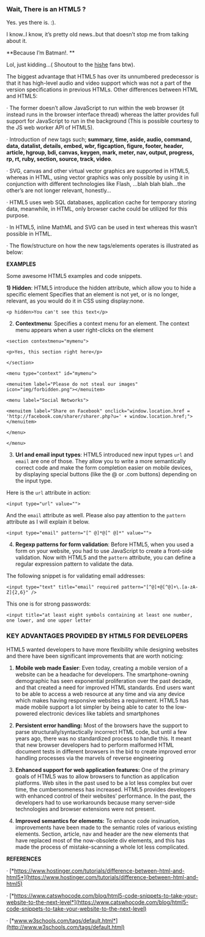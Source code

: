 ### Wait, There is an HTML5 ?

Yes. yes there is. :). 

I know..I know, it’s pretty old news..but that doesn’t stop me from talking about it.

**Because I’m Batman!. **

Lol, just kidding…( Shoutout to the [hishe](http://How%20It%20Should%20Have%20Ended) fans btw).

The biggest advantage that HTML5 has over its unnumbered predecessor is that it has high-level audio and video support which was not a part of the version specifications in previous HTMLs. Other differences between HTML and HTML5:

· The former doesn’t allow JavaScript to run within the web browser (it instead runs in the browser interface thread) whereas the latter provides full support for JavaScript to run in the background (This is possible courtesy to the JS web worker API of HTML5).

· Introduction of new tags such; **summary, time, aside, audio, command, data, datalist, details, embed, wbr, figcaption, figure, footer, header, article, hgroup, bdi, canvas, keygen, mark, meter, nav, output, progress, rp, rt, ruby, section, source, track, video**.

· SVG, canvas and other virtual vector graphics are supported in HTML5, whereas in HTML, using vector graphics was only possible by using it in conjunction with different technologies like Flash, …blah blah blah…the other’s are not longer relevant, honestly…

· HTML5 uses web SQL databases, application cache for temporary storing data, meanwhile, in HTML, only browser cache could be utilized for this purpose.

· In HTML5, inline MathML and SVG can be used in text whereas this wasn’t possible in HTML.

· The flow/structure on how the new tags/elements operates is illustrated as below:

**EXAMPLES**

Some awesome HTML5 examples and code snippets.

**1)** **Hidden**: HTML5 introduce the hidden attribute, which allow you to hide a specific element Specifies that an element is not yet, or is no longer, relevant, as you would do it in CSS using display:none.

```
<p hidden>You can't see this text</p>
```

2) **Contextmenu**: Specifies a context menu for an element. The context menu appears when a user right-clicks on the element

```
<section contextmenu="mymenu">
```

```
<p>Yes, this section right here</p>
```

```
</section>
```

```
<menu type="context" id="mymenu">
```

```
<menuitem label="Please do not steal our images" icon="img/forbidden.png"></menuitem>
```

```
<menu label="Social Networks">
```

```
<menuitem label="Share on Facebook" onclick="window.location.href = 'http://facebook.com/sharer/sharer.php?u=' + window.location.href;">   </menuitem>
```

```
</menu>
```

```
</menu>
```

3) **Url and email input types**: HTML5 introduced new input types `url` and `email` are one of those. They allow you to write a more semantically correct code and make the form completion easier on mobile devices, by displaying special buttons (like the @ or .com buttons) depending on the input type.

Here is the `url` attribute in action:

```
<input type="url" value="">
```

And the `email` attribute as well. Please also pay attention to the `pattern` attribute as I will explain it below.

```
<input type="email" pattern="[^ @]*@[^ @]*" value="">
```

4) **Regexp patterns for form validation**: Before HTML5, when you used a form on your website, you had to use JavaScript to create a front-side validation. Now with HTML5 and the `pattern` attribute, you can define a regular expression pattern to validate the data.

The following snippet is for validating email addresses:

```
<input type="text" title="email" required pattern="[^@]+@[^@]+\.[a-zA-Z]{2,6}" />
```

This one is for strong passwords:

```
<input title="at least eight symbols containing at least one number, one lower, and one upper letter
```

### 

### KEY ADVANTAGES PROVIDED BY HTML5 FOR DEVELOPERS

HTML5 wanted developers to have more flexibility while designing websites and there have been significant improvements that are worth noticing:

1. **Mobile web made Easier**: Even today, creating a mobile version of a website can be a headache for developers. The smartphone-owning demographic has seen exponential proliferation over the past decade, and that created a need for improved HTML standards. End users want to be able to access a web resource at any time and via any device which makes having responsive websites a requirement. HTML5 has made mobile support a lot simpler by being able to cater to the low-powered electronic devices like tablets and smartphones


2. **Persistent error handling:** Most of the browsers have the support to parse structurally/syntactically incorrect HTML code, but until a few years ago, there was no standardized process to handle this. It meant that new browser developers had to perform malformed HTML document tests in different browsers in the bid to create improved error handling processes via the marvels of reverse engineering


3. **Enhanced support for web application features:** One of the primary goals of HTML5 was to allow browsers to function as application platforms. Web sites in the past used to be a lot less complex but over time, the cumbersomeness has increased. HTML5 provides developers with enhanced control of their websites’ performance. In the past, the developers had to use workarounds because many server-side technologies and browser extensions were not present.


4. **Improved semantics for elements:** To enhance code insinuation, improvements have been made to the semantic roles of various existing elements. Section, article, nav and header are the new elements that have replaced most of the now-obsolete div elements, and this has made the process of mistake-scanning a whole lot less complicated.

**REFERENCES**

· [*https://www.hostinger.com/tutorials/difference-between-html-and-html5*](https://www.hostinger.com/tutorials/difference-between-html-and-html5)

· [*https://www.catswhocode.com/blog/html5-code-snippets-to-take-your-website-to-the-next-level*](https://www.catswhocode.com/blog/html5-code-snippets-to-take-your-website-to-the-next-level)

· [*www.w3schools.com/tags/default.html*](http://www.w3schools.com/tags/default.html)